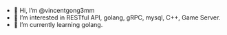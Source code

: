 - 👋 Hi, I’m @vincentgong3mm
- 👀 I’m interested in RESTful API, golang, gRPC, mysql, C++, Game Server.
- 🌱 I’m currently learning golang.

<!---
vincentgong3mm/vincentgong3mm is a ✨ special ✨ repository because its `README.md` (this file) appears on your GitHub profile.
You can click the Preview link to take a look at your changes.
--->
